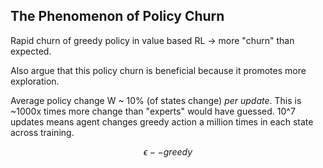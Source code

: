 ## The Phenomenon of Policy Churn

Rapid churn of greedy policy in value based RL -> more "churn" than expected.

Also argue that this policy churn is beneficial because it promotes more exploration.

Average policy change W ~ 10% (of states change) _per update_. This is ~1000x times more change than "experts" would have guessed. 10^7 updates means agent changes greedy action
a million times in each state across training.

$$ \epsilon -- greedy $$
